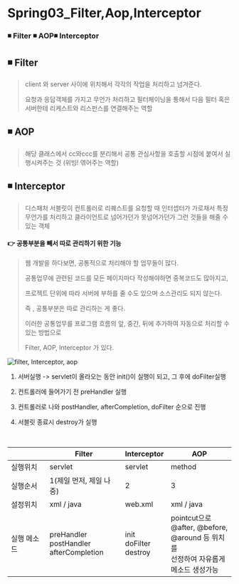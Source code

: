 # Spring03_Filter,Aop,Interceptor

### :black_medium_small_square: Filter :black_medium_small_square: AOP:black_medium_small_square: Interceptor 

## :black_medium_small_square: Filter 

> client 와 server 사이에 위치해서 각각의 작업을 처리하고 넘겨준다.
>
> 요청과 응답객체를 가지고 무언가 처리하고 필터체이닝을 통해서 다음 필터 혹은 서버한테 리케스트와 리스펀스를 연결해주는 역할

## :black_medium_small_square: AOP

> 해당 클래스에서 cc와ccc를 분리해서 공통 관심사항을 호출할 시점에 붙여서 실행시켜주는 것 (위빙! 엮어주는 역할)

## :black_medium_small_square: Interceptor

> 디스패처 서블릿이 컨트롤러로 리퀘스트를 요청할 때 인터셉터가 가로채서 특정 무언가를 처리하고 클라이언트로 넘어가던가 못넘어가던가 그런 것들을 해줄 수 있는 객체

#### :point_right: 공통부분을 빼서 따로 관리하기 위한 기능

> 웹 개발을 하다보면, 공통적으로 처리해야 할 업무들이 많다. 
>
> 공통업무에 관련된 코드를 모든 페이지마다 작성해야하면 중복코드도 많아지고, 
>
> 프로젝트 단위에 따라 서버에 부하를 줄 수도 있으며 소스관리도 되지 않는다. 
>
> 즉 , 공통부분은 따로 관리하는 게 좋다. 
>
> 이러한 공통업무를 프로그램 흐름의 앞, 중간, 뒤에 추가하여 자동으로 처리할 수 있는 방법으로
>
> Filter, AOP, Interceptor 가 있다.

![filter, Interceptor, aop](https://user-images.githubusercontent.com/67030978/93024936-f3f6ee00-f634-11ea-9d05-f4fe4231590a.jpg)

1. 서버실행 -> servlet이 올라오는 동안 init()이 실행이 되고, 그 후에 doFilter실행

2. 컨트롤러에 들어가기 전 preHandler 실행

3. 컨트롤러로 나와 postHandler, afterCompletion, doFilter 순으로 진행

4. 서블릿 종료시 destroy가 실행

   <br>

|             | Filter                                           | Interceptor                     | AOP                                                          |
| ----------- | ------------------------------------------------ | ------------------------------- | ------------------------------------------------------------ |
| 실행위치    | servlet                                          | servlet                         | method                                                       |
| 실행순서    | 1(제일 먼저, 제일 나중)                          | 2                               | 3                                                            |
| 설정위치    | xml / java                                       | web.xml                         | xml / java                                                   |
| 실행 메소드 | preHandler<br />postHandler<br />afterCompletion | init<br />doFilter<br />destroy | pointcut으로<br />@after, @before, <br />@around 등 위치를<br />선정하여 자유롭게 <br />메소드 생성가능 |



